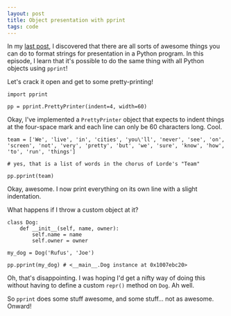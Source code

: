 ```yaml
---
layout: post
title: Object presentation with pprint
tags: code
---
```


In my [last post](/2015/01/21/string-presentation-with-textwrap.html), I discovered that there are all sorts of awesome things you can do to format strings for presentation in a Python program. In this episode, I learn that it's possible to do the same thing with all Python objects using `pprint`!

Let's crack it open and get to some pretty-printing!

	import pprint

	pp = pprint.PrettyPrinter(indent=4, width=60)

Okay, I've implemented a `PrettyPrinter` object that expects to indent things at the four-space mark and each line can only be 60 characters long. Cool. 

	team = ['We', 'live', 'in', 'cities', 'you\'ll', 'never', 'see', 'on', 'screen', 'not', 'very', 'pretty', 'but', 'we', 'sure', 'know', 'how', 'to', 'run', 'things']

	# yes, that is a list of words in the chorus of Lorde's "Team"

	pp.pprint(team)

Okay, awesome. I now print everything on its own line with a slight indentation. 

What happens if I throw a custom object at it?

	class Dog:
		def __init__(self, name, owner):
			self.name = name
			self.owner = owner

	my_dog = Dog('Rufus', 'Joe')

	pp.pprint(my_dog) # <__main__.Dog instance at 0x1007ebc20>

Oh, that's disappointing. I was	hoping I'd get a nifty way of doing this without having to define a custom `repr()` method on `Dog`. Ah well.

So `pprint` does some stuff awesome, and some stuff... not as awesome. Onward!